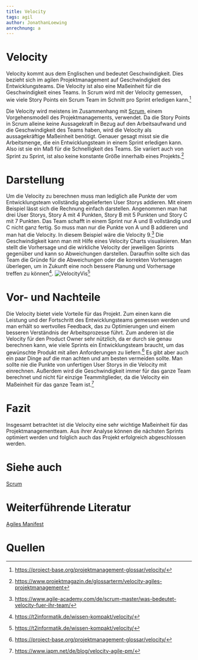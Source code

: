 ```yaml
---
title: Velocity
tags: agil
author: JonathanLoewing
anrechnung: a
---
```

# Velocity
Velocity kommt aus dem Englischen und bedeutet Geschwindigkeit. Dies bezieht sich im agilen Projektmanagement auf Geschwindigkeit des Entwicklungsteams. Die Velocity ist also 
eine Maßeinheit für die Geschwindigkeit eines Teams. In Scrum wird mit der Velocity gemessen, wie viele Story Points ein Scrum Team im Schnitt pro Sprint erledigen kann.[^3]

Die Velocity wird meistens im Zusammenhang mit [Scrum](Scrum.md), einem Vorgehensmodell des Projektmanagements, verwendet. Da die Story Points in Scrum alleine keine 
Aussagekraft in Bezug auf den Arbeitsaufwand und die Geschwindigkeit des Teams haben, wird die Velocity als aussagekräftige Maßeinheit benötigt. Genauer gesagt misst sie die 
Arbeitsmenge, die ein Entwicklungsteam in einem Sprint erledigen kann. Also ist sie ein Maß für die Schnelligkeit des Teams. Sie variiert auch von Sprint zu Sprint, ist also 
keine konstante Größe innerhalb eines Projekts.[^1]

# Darstellung
Um die Velocity zu berechnen muss man lediglich alle Punkte der vom Entwicklungsteam vollständig abgelieferten User Storys addieren. Mit einem Beispiel lässt sich die 
Rechnung einfach darstellen. 
Angenommen man hat drei User Storys, Story A mit 4 Punkten, Story B mit 5 Punkten und Story C mit 7 Punkten. Das Team schafft in einem Sprint nur 
A und B vollständig und C nicht ganz fertig. So muss man nur die Punkte von A und B addieren und man hat die Velocity. In diesem Beispiel wäre die Velocity 9.[^4]
Die Geschwindigkeit kann man mit Hilfe eines Velocity Charts visualisieren. Man stellt die Vorhersage und die wirkliche Velocity der jeweiligen Sprints gegenüber und kann so 
Abweichungen darstellen. Daraufhin sollte sich das Team die Gründe für die Abweichungen oder die korrekten Vorhersagen überlegen, um in Zukunft eine noch bessere Planung und 
Vorhersage treffen zu können[^2].
![VelocityVis](https://user-images.githubusercontent.com/92984271/143246428-644cef43-5a4d-4b3e-9ec9-cb1634cf8f2c.jpg)[^2]

# Vor- und Nachteile
Die Velocity bietet viele Vorteile für das Projekt. Zum einen kann die Leistung und der Fortschritt des Entwicklungsteams gemessen werden und man erhält so wertvolles 
Feedback, das zu Optimierungen und einem besseren Verständnis der Arbeitsprozesse führt. Zum anderen ist die Velocity für den Product Owner sehr nützlich, da er durch sie 
genau berechnen kann, wie viele Sprints ein Entwicklungsteam braucht, um das gewünschte Produkt mit allen Anforderungen zu liefern.[^3]
Es gibt aber auch ein paar Dinge auf die man achten und am besten vermeiden sollte. Man sollte nie die Punkte von unfertigen User Storys in die Velocity mit 
einrechnen. Außerdem wird die Geschwindigkeit immer für das ganze Team berechnet und nicht für einzige Teammitglieder, da die Velocity ein Maßeinheit für das ganze Team 
ist.[^5]

# Fazit
Insgesamt betrachtet ist die Velocity eine sehr wichtige Maßeinheit für das Projektmanagementteam. Aus ihrer Analyse können die nächsten Sprints optimiert werden und folglich 
auch das Projekt erfolgreich abgeschlossen werden.



# Siehe auch

[Scrum](Scrum.md)

# Weiterführende Literatur

[Agiles Manifest](https://agilemanifesto.org/iso/de/manifesto.html)

# Quellen

[^1]: https://www.projektmagazin.de/glossarterm/velocity-agiles-projektmanagement
[^2]: https://t2informatik.de/wissen-kompakt/velocity/
[^3]: https://project-base.org/projektmanagement-glossar/velocity/
[^4]: https://www.agile-academy.com/de/scrum-master/was-bedeutet-velocity-fuer-ihr-team/
[^5]: https://www.iapm.net/de/blog/velocity-agile-pm/

